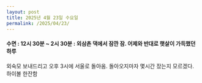 ```yaml
---
layout: post
title: 2025년 4월 23일 수요일
permalink: /2025/04/23/
---
```

#### 수면 : 12시 30분 ~ 2시 30분 : 외삼촌 댁에서 잠깐 잠. 어제와 반대로 햇살이 가득했던 하루<br/>
외숙모 보내드리고 오후 3시에 서울로 돌아옴. 돌아오지마자 몇시간 잤는지 모르겠다.<br/>
하이볼 한잔함